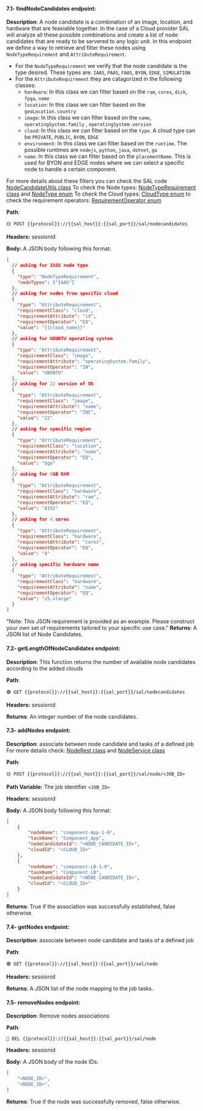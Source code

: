 #### 7.1- findNodeCandidates endpoint:

**Description**: A node candidate is a combination of an image, location, and hardware that are feasiable together. In the case of a Cloud provider SAL will analyze all these possible combinations and create a list of node candidates that are ready to be servered to any logic unit. In this endpoint we define a way to retrieve and filter these nodes using `NodeTypeRequirement` and `AttributeRequirement`.

*   For the `NodeTypeRequirement` we verify that the node candidate is the type desired. These types are: `IAAS`, `PAAS`, `FAAS`, `BYON`, `EDGE`, `SIMULATION`
*   For the `AttributeRequirement` they are catagorized in the following classes:
    *   `hardware`: In this class we can filter based on the `ram`, `cores`, `disk`, `fpga`, `name`
    *   `location`: In this class we can filter based on the `geoLocation.country`
    *   `image`: In this class we can filter based on the `name`, `operatingSystem.family` , `operatingSystem.version`
    *   `cloud`: In this class we can filter based on the `type`. A cloud type can be `PRIVATE`, `PUBLIC`, `BYON`, `EDGE`
    *   `environment`: In this class we can filter based on the `runtime`. The possible runtimes are `nodejs`, `python`, `java`, `dotnet`, `go`
    *   `name`: In this class we can filter based on the `placementName`. This is used for BYON and EDGE nodes where we can select a specific node to handle a certain component.

For more details about these filters you can check the SAL code [NodeCandidateUtils class](https://github.com/ow2-proactive/scheduling-abstraction-layer/blob/master/sal-service/src/main/java/org/ow2/proactive/sal/service/nc/NodeCandidateUtils.java) To check the Node types: [NodeTypeRequirement class](https://github.com/ow2-proactive/scheduling-abstraction-layer/blob/master/sal-common/src/main/java/org/ow2/proactive/sal/model/NodeTypeRequirement.java) and [NodeType enum](https://github.com/ow2-proactive/scheduling-abstraction-layer/blob/master/sal-common/src/main/java/org/ow2/proactive/sal/model/NodeType.java) To check the Cloud types: [CloudType enum](https://github.com/ow2-proactive/scheduling-abstraction-layer/blob/master/sal-common/src/main/java/org/ow2/proactive/sal/model/CloudType.java) to check the requirement operators: [RequirementOperator enum](https://github.com/ow2-proactive/scheduling-abstraction-layer/blob/master/sal-common/src/main/java/org/ow2/proactive/sal/model/RequirementOperator.java)

**Path**:

```url
🟡 POST {{protocol}}://{{sal_host}}:{{sal_port}}/sal/nodecandidates
```

**Headers:** sessionid

**Body:** A JSON body following this format:

```json
[
  // asking for IASS node type
  {
    "type": "NodeTypeRequirement",
    "nodeTypes": ["IAAS"]
  },
  // asking for nodes from specific cloud
  {
    "type": "AttributeRequirement",
    "requirementClass": "cloud",
    "requirementAttribute": "id",
    "requirementOperator": "EQ",
    "value": "{{cloud_name}}"
  },
  // asking for UBUNTU operating system
  {
    "type": "AttributeRequirement",
    "requirementClass": "image",
    "requirementAttribute": "operatingSystem.family",
    "requirementOperator": "IN",
    "value": "UBUNTU"
  },
  // asking for 22 version of OS
  {
    "type": "AttributeRequirement",
    "requirementClass": "image",
    "requirementAttribute": "name",
    "requirementOperator": "INC",
    "value": "22"
  },
  // asking for specific region
  {
    "type": "AttributeRequirement",
    "requirementClass": "location",
    "requirementAttribute": "name",
    "requirementOperator": "EQ",
    "value": "bgo"
  },
  // asking for 8GB RAM
  {
    "type": "AttributeRequirement",
    "requirementClass": "hardware",
    "requirementAttribute": "ram",
    "requirementOperator": "EQ",
    "value": "8192"
  },
  // asking for 4 cores
  {
    "type": "AttributeRequirement",
    "requirementClass": "hardware",
    "requirementAttribute": "cores",
    "requirementOperator": "EQ",
    "value": "4"
  },
  // asking specific hardware name
  {
    "type": "AttributeRequirement",
    "requirementClass": "hardware",
    "requirementAttribute": "name",
    "requirementOperator": "EQ",
    "value": "c5.xlarge"
  }
]
```
"Note: This JSON requirement is provided as an example. Please construct your own set of requirements tailored to your specific use case."
**Returns**: A JSON list of Node Candidates.

#### 7.2- getLengthOfNodeCandidates endpoint:

**Description**: This function returns the number of available node candidates according to the added clouds

**Path**:

```url
🟢 GET {{protocol}}://{{sal_host}}:{{sal_port}}/sal/nodecandidates
```

**Headers:** sessionid

**Returns**: An integer number of the node candidates.

#### 7.3- addNodes endpoint:

**Description**: associate between node candidate and tasks of a defined job For more details check: [NodeRest class](https://github.com/ow2-proactive/scheduling-abstraction-layer/blob/master/sal-service/src/main/java/org/ow2/proactive/sal/service/rest/NodeRest.java) and [NodeService class](https://github.com/ow2-proactive/scheduling-abstraction-layer/blob/master/sal-service/src/main/java/org/ow2/proactive/sal/service/service/NodeService.java)

**Path**:

```url
🟡 POST {{protocol}}://{{sal_host}}:{{sal_port}}/sal/node/<JOB_ID>
```

**Path Variable:** The job identifier `<JOB_ID>`

**Headers:** sessionid

**Body:** A JSON body following this format:

```json
[
    {
        "nodeName": "component-App-1-0",
        "taskName": "Component_App",
        "nodeCandidateId": "<NODE_CANDIDATE_ID>",
        "cloudId": "<CLOUD_ID>"
    },
    {
        "nodeName": "component-LB-1-0",
        "taskName": "Component_LB",
        "nodeCandidateId": "<NODE_CANDIDATE_ID>",
        "cloudId": "<CLOUD_ID>"
    }
]
```

**Returns**: True if the association was successfully established, false otherwise.

#### 7.4- getNodes endpoint:

**Description**: associate between node candidate and tasks of a defined job

**Path**:

```url
🟢 GET {{protocol}}://{{sal_host}}:{{sal_port}}/sal/node
```

**Headers:** sessionid

**Returns**: A JSON list of the node mapping to the job tasks.

#### 7.5- removeNodes endpoint:

**Description**: Remove nodes associations

**Path**:

```url
🔴 DEL {{protocol}}://{{sal_host}}:{{sal_port}}/sal/node
```

**Headers:** sessionid

**Body:** A JSON body of the node IDs:

```json
[
    "<NODE_ID>",
    "<NODE_ID>",
]
```

**Returns**: True if the node was successfully removed, false otherwise.
